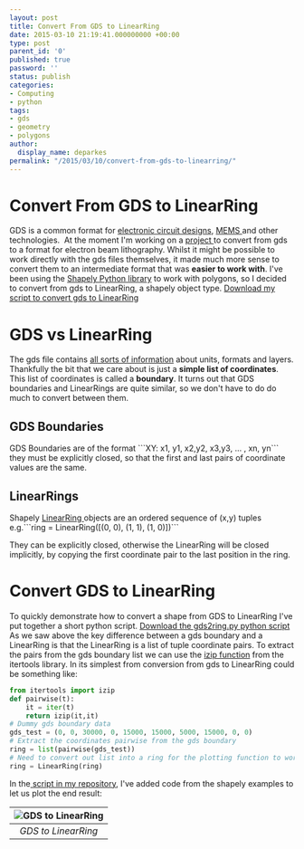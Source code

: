```yaml
---
layout: post
title: Convert From GDS to LinearRing
date: 2015-03-10 21:19:41.000000000 +00:00
type: post
parent_id: '0'
published: true
password: ''
status: publish
categories:
- Computing
- python
tags:
- gds
- geometry
- polygons
author:
  display_name: deparkes
permalink: "/2015/03/10/convert-from-gds-to-linearring/"
---
```

<h1>Convert From GDS to LinearRing</h1>
GDS is a common format for <a title="Layout Design Software" href="{{site.baseurl}}/2015/02/21/layout-design-software/">electronic circuit designs</a>, <a href="http://en.wikipedia.org/wiki/Microelectromechanical_systems">MEMS </a>and other technologies.  At the moment I'm working on a <a href="https://github.com/deparkes/gds2ecp">project </a>to convert from gds to a format for electron beam lithography.
Whilst it might be possible to work directly with the gds files themselves, it made much more sense to convert them to an intermediate format that was <strong>easier to work with</strong>.
I've been using the <a href="http://toblerity.org/shapely/manual.html">Shapely Python library</a> to work with polygons, so I decided to convert from gds to LinearRing, a shapely object type.
<a href="https://github.com/deparkes/shapely_tests/blob/master/gds2ring.py">Download my script to convert gds to LinearRing</a>
<h1>GDS vs LinearRing</h1>
The gds file contains <a href="http://www.rulabinsky.com/cavd/text/chapc.html">all sorts of information</a> about units, formats and layers. Thankfully the bit that we care about is just a <strong>simple list of coordinates</strong>. This list of coordinates is called a <strong>boundary</strong>.
It turns out that GDS boundaries and LinearRings are quite similar, so we don't have to do do much to convert between them.
<h2>GDS Boundaries</h2>
GDS Boundaries are of the format
```XY: x1, y1, x2,y2, x3,y3, ... , xn, yn```
they must be explicitly closed, so that the first and last pairs of coordinate values are the same.
<h2>LinearRings</h2>
Shapely <a href="http://toblerity.org/shapely/manual.html#linearrings">LinearRing </a>objects are an ordered sequence of (x,y) tuples
e.g.```ring = LinearRing([(0, 0), (1, 1), (1, 0)])```


They can be explicitly closed, otherwise the LinearRing will be closed implicitly, by copying the first coordinate pair to the last position in the ring.
<h1>Convert GDS to LinearRing</h1>
To quickly demonstrate how to convert a shape from GDS to LinearRing I've put together a short python script.
<a href="https://github.com/deparkes/shapely_tests/blob/master/gds2ring.py">Download the gds2ring.py python script</a>
As we saw above the key difference between a gds boundary and a LinearRing is that the LinearRing is a list of tuple coordinate pairs. To extract the pairs from the gds boundary list we can use the <a href="http://stackoverflow.com/questions/4628290/pairs-from-single-list">izip function</a> from the itertools library.
In its simplest from conversion from gds to LinearRing could be something like:

```python
from itertools import izip
def pairwise(t):
    it = iter(t)
    return izip(it,it)
# Dummy gds boundary data
gds_test = (0, 0, 30000, 0, 15000, 15000, 5000, 15000, 0, 0)
# Extract the coordinates pairwise from the gds boundary
ring = list(pairwise(gds_test))
# Need to convert out list into a ring for the plotting function to work
ring = LinearRing(ring)
```
In the<a href="https://github.com/deparkes/shapely_tests/blob/master/gds2ring.py"> script in my repository</a>, I've added code from the shapely examples to let us plot the end result:

| ![GDS to LinearRing]({{site.baseurl}}/assets/2015/03/gds2ring-300x286.png) |
|:--:|
| *GDS to LinearRing* |
